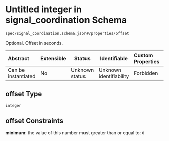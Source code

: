 # Untitled integer in signal_coordination Schema

```txt
spec/signal_coordination.schema.json#/properties/offset
```

Optional. Offset in seconds.


| Abstract            | Extensible | Status         | Identifiable            | Custom Properties | Additional Properties | Access Restrictions | Defined In                                                                                            |
| :------------------ | ---------- | -------------- | ----------------------- | :---------------- | --------------------- | ------------------- | ----------------------------------------------------------------------------------------------------- |
| Can be instantiated | No         | Unknown status | Unknown identifiability | Forbidden         | Allowed               | none                | [signal_coordination.schema.json\*](../../out/signal_coordination.schema.json "open original schema") |

## offset Type

`integer`

## offset Constraints

**minimum**: the value of this number must greater than or equal to: `0`
